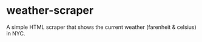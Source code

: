 # weather-scraper
A simple HTML scraper that shows the current weather (farenheit & celsius) in NYC.
